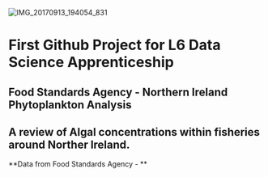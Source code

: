 ![IMG_20170913_194054_831](https://github.com/user-attachments/assets/367fe68b-e246-4c2d-8b12-23931b7599a1)

# First Github Project for L6 Data Science Apprenticeship
## Food Standards Agency - Northern Ireland Phytoplankton Analysis
## A review of Algal concentrations within fisheries around Norther Ireland. 
**Data from Food Standards Agency - **


